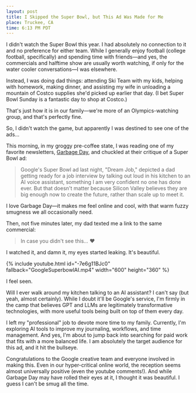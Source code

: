 ```yaml
---
layout: post
title: I Skipped the Super Bowl, but This Ad Was Made for Me
place: Truckee, CA
time: 6:13 PM PDT
---
```


I didn't watch the Super Bowl this year. I had absolutely no connection to it and no preference for either team. While I generally enjoy football (college football, specifically) and spending time with friends—and yes, the commercials and halftime show are usually worth watching, if only for the water cooler conversations—I was elsewhere.

Instead, I was doing dad things: attending Ski Team with my kids, helping with homework, making dinner, and assisting my wife in unloading a mountain of Costco supplies she'd picked up earlier that day. (I bet Super Bowl Sunday is a fantastic day to shop at Costco.)

That's just how it is in our family—we're more of an Olympics-watching group, and that's perfectly fine.

So, I didn't watch the game, but apparently I was destined to see one of the ads...

This morning, in my groggy pre-coffee state, I was reading one of my favorite newsletters, [Garbage Day](https://www.garbageday.email/p/silicon-valley-s-delusion-machine), and chuckled at their critique of a Super Bowl ad:

> Google's Super Bowl ad last night, "Dream Job," depicted a dad getting ready for a job interview by talking out loud in his kitchen to an AI voice assistant, something I am very confident no one has done ever. But that doesn't matter because Silicon Valley believes they are big enough now to create the future, rather than scale up to meet it.

I love Garbage Day—it makes me feel online and cool, with that warm fuzzy smugness we all occasionally need.

Then, not five minutes later, my dad texted me a link to the same commercial:

> In case you didn't see this... ❤️

I watched it, and damn it, my eyes started leaking. It's beautiful.

<!-- <video width="640" height="360" controls>
  <source src="{{ site.baseurl }}/assets/videos/GoogleSuperbowlAI.mp4" type="video/mp4">
  Your browser does not support the video tag.
</video> -->

<!-- <iframe width="640" height="360" src="https://www.youtube.com/embed/-7e6g11BJc0?si=93cEn92EmboWqh8c" title="YouTube video player" frameborder="0" allow="accelerometer; autoplay; clipboard-write; encrypted-media; gyroscope; picture-in-picture; web-share" referrerpolicy="strict-origin-when-cross-origin" allowfullscreen></iframe> -->

{% include youtube.html id="-7e6g11BJc0" fallback="GoogleSuperbowlAI.mp4" width="600" height="360" %}

I feel seen.

Will I ever walk around my kitchen talking to an AI assistant? I can't say (but yeah, almost certainly). While I doubt it'll be Google's service, I'm firmly in the camp that believes GPT and LLMs are legitimately transformative technologies, with more useful tools being built on top of them every day.

I left my "professional" job to devote more time to my family. Currently, I'm exploring AI tools to improve my journaling, workflows, and time management. And yes, I'm about to jump back into searching for paid work that fits with a more balanced life. I am absolutely the target audience for this ad, and it hit the bullseye.

Congratulations to the Google creative team and everyone involved in making this. Even in our hyper-critical online world, the reception seems almost universally positive (even the youtube comments!). And while Garbage Day may have rolled their eyes at it, I thought it was beautiful. I guess I can't be smug all the time.

